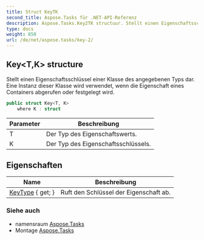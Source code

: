 ```yaml
---
title: Struct KeyTK
second_title: Aspose.Tasks für .NET-API-Referenz
description: Aspose.Tasks.Key2TK structuur. Stellt einen Eigenschaftsschlüssel einer Klasse des angegebenen Typs dar. Eine Instanz dieser Klasse wird verwendet wenn die Eigenschaft eines Containers abgerufen oder festgelegt wird.
type: docs
weight: 850
url: /de/net/aspose.tasks/key-2/
---
```

## Key&lt;T,K&gt; structure

Stellt einen Eigenschaftsschlüssel einer Klasse des angegebenen Typs dar. Eine Instanz dieser Klasse wird verwendet, wenn die Eigenschaft eines Containers abgerufen oder festgelegt wird.

```csharp
public struct Key<T, K>
    where K : struct
```

| Parameter | Beschreibung |
| --- | --- |
| T | Der Typ des Eigenschaftswerts. |
| K | Der Typ des Eigenschaftsschlüssels. |

## Eigenschaften

| Name | Beschreibung |
| --- | --- |
| [KeyType](../../aspose.tasks/key-2/keytype/) { get; } | Ruft den Schlüssel der Eigenschaft ab. |

### Siehe auch

* namensraum [Aspose.Tasks](../../aspose.tasks/)
* Montage [Aspose.Tasks](../../)


